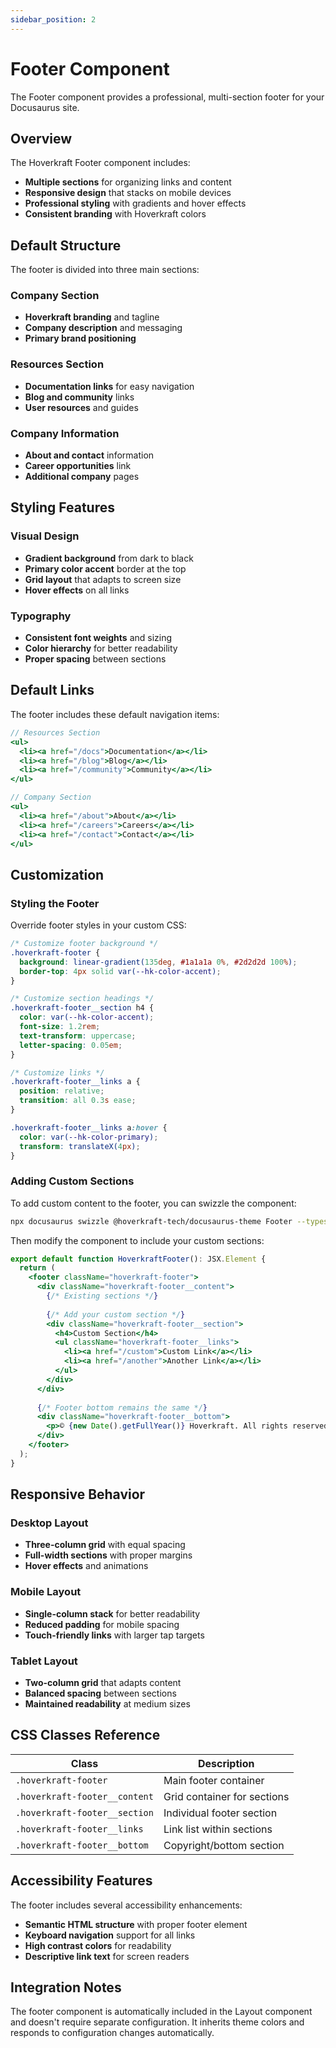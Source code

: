 ```yaml
---
sidebar_position: 2
---
```


# Footer Component

The Footer component provides a professional, multi-section footer for your Docusaurus site.

## Overview

The Hoverkraft Footer component includes:

- **Multiple sections** for organizing links and content
- **Responsive design** that stacks on mobile devices
- **Professional styling** with gradients and hover effects
- **Consistent branding** with Hoverkraft colors

## Default Structure

The footer is divided into three main sections:

### Company Section
- **Hoverkraft branding** and tagline
- **Company description** and messaging
- **Primary brand positioning**

### Resources Section
- **Documentation links** for easy navigation
- **Blog and community** links
- **User resources** and guides

### Company Information
- **About and contact** information
- **Career opportunities** link
- **Additional company** pages

## Styling Features

### Visual Design
- **Gradient background** from dark to black
- **Primary color accent** border at the top
- **Grid layout** that adapts to screen size
- **Hover effects** on all links

### Typography
- **Consistent font weights** and sizing
- **Color hierarchy** for better readability
- **Proper spacing** between sections

## Default Links

The footer includes these default navigation items:

```jsx
// Resources Section
<ul>
  <li><a href="/docs">Documentation</a></li>
  <li><a href="/blog">Blog</a></li>
  <li><a href="/community">Community</a></li>
</ul>

// Company Section  
<ul>
  <li><a href="/about">About</a></li>
  <li><a href="/careers">Careers</a></li>
  <li><a href="/contact">Contact</a></li>
</ul>
```

## Customization

### Styling the Footer

Override footer styles in your custom CSS:

```css title="src/css/custom.css"
/* Customize footer background */
.hoverkraft-footer {
  background: linear-gradient(135deg, #1a1a1a 0%, #2d2d2d 100%);
  border-top: 4px solid var(--hk-color-accent);
}

/* Customize section headings */
.hoverkraft-footer__section h4 {
  color: var(--hk-color-accent);
  font-size: 1.2rem;
  text-transform: uppercase;
  letter-spacing: 0.05em;
}

/* Customize links */
.hoverkraft-footer__links a {
  position: relative;
  transition: all 0.3s ease;
}

.hoverkraft-footer__links a:hover {
  color: var(--hk-color-primary);
  transform: translateX(4px);
}
```

### Adding Custom Sections

To add custom content to the footer, you can swizzle the component:

```bash
npx docusaurus swizzle @hoverkraft-tech/docusaurus-theme Footer --typescript
```

Then modify the component to include your custom sections:

```jsx title="src/theme/Footer/index.tsx"
export default function HoverkraftFooter(): JSX.Element {
  return (
    <footer className="hoverkraft-footer">
      <div className="hoverkraft-footer__content">
        {/* Existing sections */}
        
        {/* Add your custom section */}
        <div className="hoverkraft-footer__section">
          <h4>Custom Section</h4>
          <ul className="hoverkraft-footer__links">
            <li><a href="/custom">Custom Link</a></li>
            <li><a href="/another">Another Link</a></li>
          </ul>
        </div>
      </div>
      
      {/* Footer bottom remains the same */}
      <div className="hoverkraft-footer__bottom">
        <p>© {new Date().getFullYear()} Hoverkraft. All rights reserved.</p>
      </div>
    </footer>
  );
}
```

## Responsive Behavior

### Desktop Layout
- **Three-column grid** with equal spacing
- **Full-width sections** with proper margins
- **Hover effects** and animations

### Mobile Layout  
- **Single-column stack** for better readability
- **Reduced padding** for mobile spacing
- **Touch-friendly links** with larger tap targets

### Tablet Layout
- **Two-column grid** that adapts content
- **Balanced spacing** between sections
- **Maintained readability** at medium sizes

## CSS Classes Reference

| Class | Description |
|-------|-------------|
| `.hoverkraft-footer` | Main footer container |
| `.hoverkraft-footer__content` | Grid container for sections |
| `.hoverkraft-footer__section` | Individual footer section |
| `.hoverkraft-footer__links` | Link list within sections |
| `.hoverkraft-footer__bottom` | Copyright/bottom section |

## Accessibility Features

The footer includes several accessibility enhancements:

- **Semantic HTML structure** with proper footer element
- **Keyboard navigation** support for all links
- **High contrast colors** for readability
- **Descriptive link text** for screen readers

## Integration Notes

The footer component is automatically included in the Layout component and doesn't require separate configuration. It inherits theme colors and responds to configuration changes automatically.